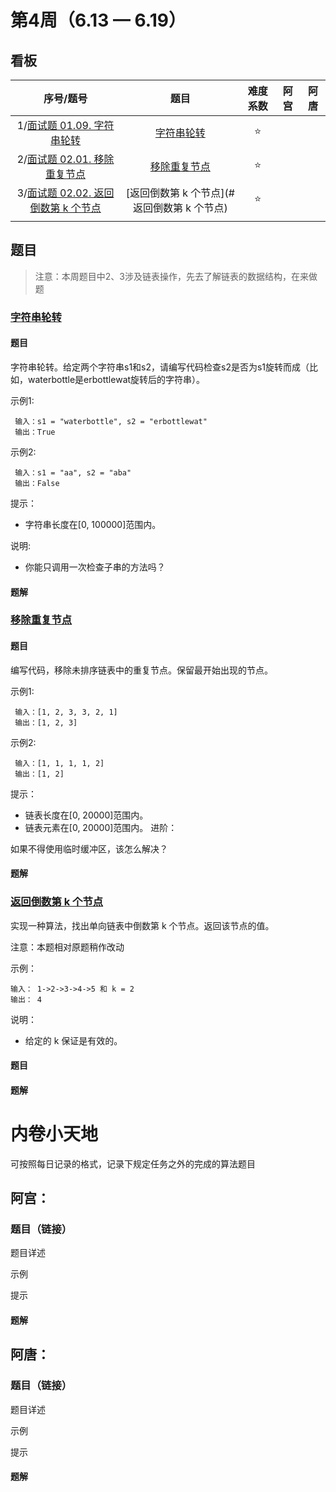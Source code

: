 # 第4周（6.13 — 6.19）

## 看板

|                          序号/题号                           |                    题目                     | 难度系数 | 阿宫 | 阿唐 |
| :----------------------------------------------------------: | :-----------------------------------------: | :------: | :--: | :--: |
| 1/[面试题 01.09. 字符串轮转](https://leetcode.cn/problems/string-rotation-lcci/) |          [字符串轮转](#字符串轮转)          |  :star:  |      |      |
| 2/[面试题 02.01. 移除重复节点](https://leetcode.cn/problems/remove-duplicate-node-lcci/) |        [移除重复节点](#移除重复节点)        |  :star:  |      |      |
| 3/[面试题 02.02. 返回倒数第 k 个节点](https://leetcode.cn/problems/kth-node-from-end-of-list-lcci/) | [返回倒数第 k 个节点](#返回倒数第 k 个节点) |  :star:  |      |      |
|                                                              |                                             |          |      |      |

## 题目

> 注意：本周题目中2、3涉及链表操作，先去了解链表的数据结构，在来做题



### [字符串轮转](https://leetcode.cn/problems/string-rotation-lcci/)

#### 题目

字符串轮转。给定两个字符串s1和s2，请编写代码检查s2是否为s1旋转而成（比如，waterbottle是erbottlewat旋转后的字符串）。

示例1:

```
 输入：s1 = "waterbottle", s2 = "erbottlewat"
 输出：True
```

示例2:

```
 输入：s1 = "aa", s2 = "aba"
 输出：False
```

提示：

- 字符串长度在[0, 100000]范围内。

说明:

- 你能只调用一次检查子串的方法吗？



#### 题解









### [移除重复节点](https://leetcode.cn/problems/remove-duplicate-node-lcci/)

#### 题目

编写代码，移除未排序链表中的重复节点。保留最开始出现的节点。

示例1:

```
 输入：[1, 2, 3, 3, 2, 1]
 输出：[1, 2, 3]
```

示例2:

```
 输入：[1, 1, 1, 1, 2]
 输出：[1, 2]
```

提示：

- 链表长度在[0, 20000]范围内。
- 链表元素在[0, 20000]范围内。
    进阶：

如果不得使用临时缓冲区，该怎么解决？



#### 题解



### [返回倒数第 k 个节点](https://leetcode.cn/problems/kth-node-from-end-of-list-lcci/)

实现一种算法，找出单向链表中倒数第 k 个节点。返回该节点的值。

注意：本题相对原题稍作改动

示例：

```
输入： 1->2->3->4->5 和 k = 2
输出： 4
```

说明：

- 给定的 k 保证是有效的。




#### 题目



#### 题解







# 内卷小天地

可按照每日记录的格式，记录下规定任务之外的完成的算法题目

## 阿宫：

### 题目（链接）

题目详述

示例

提示

#### 题解

## 阿唐：

### 题目（链接）

题目详述

示例

提示

#### 题解